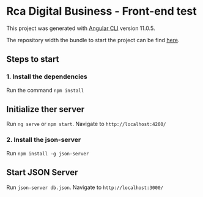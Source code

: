 # Rca Digital Business - Front-end test

This project was generated with [Angular CLI](https://github.com/angular/angular-cli) version 11.0.5.

The repository width the bundle to start the project can be find [here].

[here]: https://github.com/andRiott7/rca-digital-business

## Steps to start

### 1. Install the dependencies

Run the command `npm install`

## Initialize ther server

Run `ng serve` or `npm start`. Navigate to `http://localhost:4200/`

### 2. Install the json-server

Run `npm install -g json-server` 

## Start JSON Server

Run `json-server db.json`. Navigate to `http://localhost:3000/`
